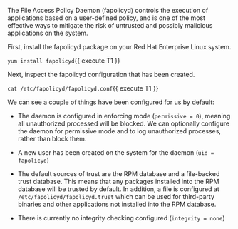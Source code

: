 The File Access Policy Daemon (fapolicyd) controls the execution of applications based on a user-defined policy, and is one of the most effective ways to mitigate the risk of untrusted and possibly malicious applications on the system.

First, install the fapolicyd package on your Red Hat Enterprise Linux system.

`yum install fapolicyd`{{ execute T1 }}

Next, inspect the fapolicyd configuration that has been created.

`cat /etc/fapolicyd/fapolicyd.conf`{{ execute T1 }}

We can see a couple of things have been configured for us by default:

* The daemon is configured in enforcing mode (`permissive = 0`), meaning all unauthorized processed will be blocked. We can optionally configure the daemon for permissive mode and to log unauthorized processes, rather than block them.

* A new user has been created on the system for the daemon (`uid = fapolicyd`)

* The default sources of trust are the RPM database and a file-backed trust database. This means that any packages installed into the RPM database will be trusted by default. In addition, a file is configured at `/etc/fapolicyd/fapolicyd.trust` which can be used for third-party binaries and other applications not installed into the RPM database.

* There is currently no integrity checking configured (`integrity = none`)
